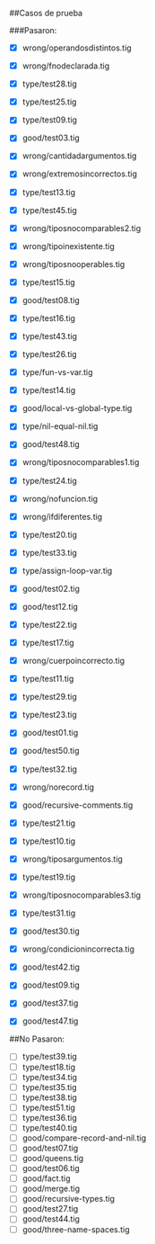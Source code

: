 ##Casos de prueba

###Pasaron:

- [x] wrong/operandosdistintos.tig
- [x] wrong/fnodeclarada.tig
- [x] type/test28.tig
- [x] type/test25.tig
- [x] type/test09.tig
- [x] good/test03.tig
- [x] wrong/cantidadargumentos.tig
- [x] wrong/extremosincorrectos.tig
- [x] type/test13.tig
- [x] type/test45.tig
- [x] wrong/tiposnocomparables2.tig
- [x] wrong/tipoinexistente.tig
- [x] wrong/tiposnooperables.tig
- [x] type/test15.tig
- [x] good/test08.tig
- [x] type/test16.tig
- [x] type/test43.tig
- [x] type/test26.tig
- [x] type/fun-vs-var.tig
- [x] type/test14.tig
- [x] good/local-vs-global-type.tig
- [x] type/nil-equal-nil.tig
- [x] good/test48.tig
- [x] wrong/tiposnocomparables1.tig
- [x] type/test24.tig
- [x] wrong/nofuncion.tig
- [x] wrong/ifdiferentes.tig
- [x] type/test20.tig
- [x] type/test33.tig
- [x] type/assign-loop-var.tig
- [x] good/test02.tig
- [x] good/test12.tig
- [x] type/test22.tig
- [x] type/test17.tig
- [x] wrong/cuerpoincorrecto.tig
- [x] type/test11.tig
- [x] type/test29.tig
- [x] type/test23.tig
- [x] good/test01.tig
- [x] good/test50.tig
- [x] type/test32.tig
- [x] wrong/norecord.tig
- [x] good/recursive-comments.tig
- [x] type/test21.tig
- [x] type/test10.tig
- [x] wrong/tiposargumentos.tig
- [x] type/test19.tig
- [x] wrong/tiposnocomparables3.tig
- [x] type/test31.tig
- [x] good/test30.tig
- [x] wrong/condicionincorrecta.tig
- [x] good/test42.tig
- [x] good/test09.tig
- [x] good/test37.tig
- [x] good/test47.tig


##No Pasaron:

- [ ] type/test39.tig
- [ ] type/test18.tig
- [ ] type/test34.tig
- [ ] type/test35.tig
- [ ] type/test38.tig
- [ ] type/test51.tig
- [ ] type/test36.tig
- [ ] type/test40.tig
- [ ] good/compare-record-and-nil.tig
- [ ] good/test07.tig
- [ ] good/queens.tig
- [ ] good/test06.tig
- [ ] good/fact.tig
- [ ] good/merge.tig
- [ ] good/recursive-types.tig
- [ ] good/test27.tig
- [ ] good/test44.tig
- [ ] good/three-name-spaces.tig
